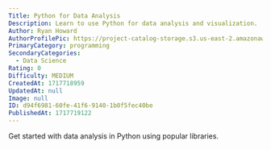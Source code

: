 ```yaml
---
Title: Python for Data Analysis
Description: Learn to use Python for data analysis and visualization.
Author: Ryan Howard
AuthorProfilePic: https://project-catalog-storage.s3.us-east-2.amazonaws.com/images/pfp.png
PrimaryCategory: programming
SecondaryCategories:
  - Data Science
Rating: 0
Difficulty: MEDIUM
CreatedAt: 1717718959
UpdatedAt: null
Image: null
ID: d94f6981-60fe-41f6-9140-1b0f5fec40be
PublishedAt: 1717719122
---
```


Get started with data analysis in Python using popular libraries.
